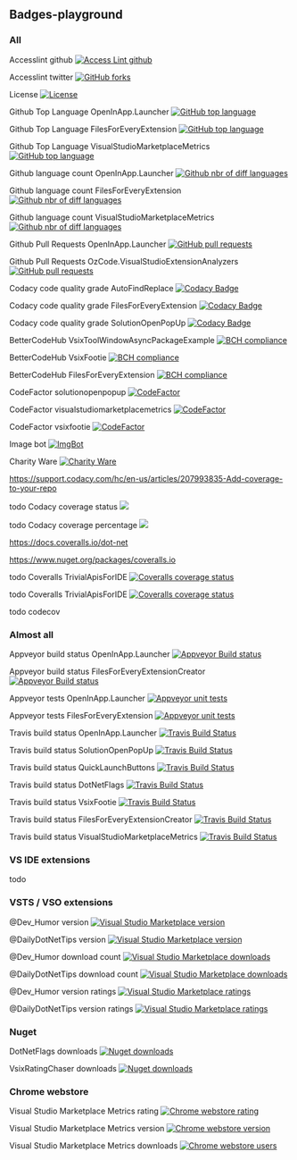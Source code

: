 ## Badges-playground

### All

Accesslint github [![Access Lint github](https://img.shields.io/badge/A11y-AccessLint-ff69f4.svg)](https://github.com/AccessLint)

Accesslint twitter [![GitHub forks](https://img.shields.io/badge/A11y-AccessLint-brightgreen.svg?style=social&label=A11y)](https://twitter.com/accesslint)

License [![License](https://img.shields.io/github/license/gittools/gitlink.svg)](/LICENSE.txt)

Github Top Language OpenInApp.Launcher [![GitHub top language](https://img.shields.io/github/languages/top/GregTrevellick/OpenInApp.Launcher.svg)](https://github.com/GregTrevellick/OpenInApp.Launcher)

Github Top Language FilesForEveryExtension [![GitHub top language](https://img.shields.io/github/languages/top/GregTrevellick/FilesForEveryExtension.svg)](https://github.com/GregTrevellick/FilesForEveryExtension)

Github Top Language VisualStudioMarketplaceMetrics [![GitHub top language](https://img.shields.io/github/languages/top/GregTrevellick/VisualStudioMarketplaceMetrics.svg)](https://github.com/GregTrevellick/VisualStudioMarketplaceMetrics)

Github language count OpenInApp.Launcher [![Github nbr of diff languages](https://img.shields.io/github/languages/count/GregTrevellick/OpenInApp.Launcher.svg)](https://github.com/GregTrevellick/OpenInApp.Launcher)

Github language count FilesForEveryExtension [![Github nbr of diff languages](https://img.shields.io/github/languages/count/GregTrevellick/FilesForEveryExtension.svg)](https://github.com/GregTrevellick/FilesForEveryExtension)

Github language count VisualStudioMarketplaceMetrics [![Github nbr of diff languages](https://img.shields.io/github/languages/count/GregTrevellick/VisualStudioMarketplaceMetrics.svg)](https://github.com/GregTrevellick/VisualStudioMarketplaceMetrics)

Github Pull Requests OpenInApp.Launcher [![GitHub pull requests](https://img.shields.io/github/issues-pr-raw/GregTrevellick/OpenInApp.Launcher.svg)](https://github.com/GregTrevellick/OpenInApp.Launcher)

Github Pull Requests OzCode.VisualStudioExtensionAnalyzers [![GitHub pull requests](https://img.shields.io/github/issues-pr-raw/GregTrevellick/OzCode.VisualStudioExtensionAnalyzers.svg)](https://github.com/GregTrevellick/OzCode.VisualStudioExtensionAnalyzers)

Codacy code quality grade AutoFindReplace [![Codacy Badge](https://api.codacy.com/project/badge/Grade/e0cb8a23f42c4859aeb5c653b1a3d2b6)](https://www.codacy.com/project/gtrevellick/AutoFindReplace/dashboard?utm_source=github.com&amp;utm_medium=referral&amp;utm_content=GregTrevellick/AutoFindReplace&amp;utm_campaign=Badge_Grade_Dashboard)

Codacy code quality grade FilesForEveryExtension [![Codacy Badge](https://api.codacy.com/project/badge/Grade/35560f38029b47258343156a1866f349)](https://www.codacy.com/project/gtrevellick/FilesForEveryExtension/dashboard?utm_source=github.com&amp;utm_medium=referral&amp;utm_content=GregTrevellick/FilesForEveryExtension&amp;utm_campaign=Badge_Grade_Dashboard)

Codacy code quality grade SolutionOpenPopUp [![Codacy Badge](https://api.codacy.com/project/badge/Grade/23dfefe3b5014fd8b8462b47a3f38c1c)](https://www.codacy.com/project/gtrevellick/SolutionOpenPopUp/dashboard?utm_source=github.com&amp;utm_medium=referral&amp;utm_content=GregTrevellick/SolutionOpenPopUp&amp;utm_campaign=Badge_Grade_Dashboard)

BetterCodeHub VsixToolWindowAsyncPackageExample
[![BCH compliance](https://bettercodehub.com/edge/badge/GregTrevellick/VsixToolWindowAsyncPackageExample?branch=master)](https://bettercodehub.com/)

BetterCodeHub VsixFootie [![BCH compliance](https://bettercodehub.com/edge/badge/GregTrevellick/VsixFootie?branch=master)](https://bettercodehub.com/)

BetterCodeHub FilesForEveryExtension [![BCH compliance](https://bettercodehub.com/edge/badge/GregTrevellick/FilesForEveryExtension?branch=master)](https://bettercodehub.com/)

CodeFactor solutionopenpopup [![CodeFactor](https://www.codefactor.io/repository/github/gregtrevellick/solutionopenpopup/badge)](https://www.codefactor.io/repository/github/gregtrevellick/solutionopenpopup)

CodeFactor visualstudiomarketplacemetrics [![CodeFactor](https://www.codefactor.io/repository/github/gregtrevellick/visualstudiomarketplacemetrics/badge)](https://www.codefactor.io/repository/github/gregtrevellick/visualstudiomarketplacemetrics)

CodeFactor vsixfootie [![CodeFactor](https://www.codefactor.io/repository/github/gregtrevellick/vsixfootie/badge)](https://www.codefactor.io/repository/github/gregtrevellick/vsixfootie)

Image bot [![ImgBot](https://img.shields.io/badge/Image-Optimizer-aqua.svg)](https://imgbot.net/)

Charity Ware [![Charity Ware](https://img.shields.io/badge/Charity%20Ware-Thank%20You-brightgreen.svg)](https://github.com/GregTrevellick/MiscellaneousArtefacts/wiki/Charity-Ware)

https://support.codacy.com/hc/en-us/articles/207993835-Add-coverage-to-your-repo

todo Codacy coverage status [![](https://img.shields.io/codacy/coverage/c44df2d9c89a4809896914fd1a40bedd.svg)](TargetRepoFileOrUrl)

todo Codacy coverage percentage [![](https://img.shields.io/codecov/c/github/codecov/example-python.svg)](TargetRepoFileOrUrl)

https://docs.coveralls.io/dot-net

https://www.nuget.org/packages/coveralls.io

todo Coveralls TrivialApisForIDE [![Coveralls coverage status](https://img.shields.io/coveralls/github/GregTrevellick/TrivialApisForIDE.svg)](https://coveralls.io/github/GregTrevellick/TrivialApisForIDE?branch=master)

todo Coveralls TrivialApisForIDE [![Coveralls coverage status](https://coveralls.io/repos/github/GregTrevellick/TrivialApisForIDE/badge.svg?branch=master)](https://coveralls.io/github/GregTrevellick/TrivialApisForIDE?branch=master)

todo codecov

### Almost all

<!-- Appveyor note: hyphen not dot for OpenInApp.Launcher -->
<!-- Appveyor build status via appveyor directly -->

Appveyor build status OpenInApp.Launcher [![Appveyor Build status](https://ci.appveyor.com/api/projects/status/0vwmtcboontemltq?svg=true)](https://ci.appveyor.com/project/GregTrevellick/openinapp-launcher) 

Appveyor build status FilesForEveryExtensionCreator [![Appveyor Build status](https://ci.appveyor.com/api/projects/status/b1t4vqmcjjoqos9u?svg=true)](https://ci.appveyor.com/project/GregTrevellick/filesforeveryextensioncreator) 
 
 <!-- Appveyor tests not via appveyor but shields.io instead --> 

Appveyor tests OpenInApp.Launcher [![Appveyor unit tests](https://img.shields.io/appveyor/tests/GregTrevellick/OpenInApp-Launcher.svg)](https://ci.appveyor.com/project/GregTrevellick/OpenInApp-Launcher)

Appveyor tests FilesForEveryExtension [![Appveyor unit tests](https://img.shields.io/appveyor/tests/GregTrevellick/filesforeveryextensioncreator.svg)](https://ci.appveyor.com/project/GregTrevellick/filesforeveryextensioncreator)

<!--
[![Appveyor unit tests](https://img.shields.io/appveyor/tests/NZSmartie/coap-net-iu0to.svg)](https://ci.appveyor.com/project/GregTrevellick/filesforeveryextensioncreator)
-->

<!--
![Test status](http://teststatusbadge.azurewebsites.net/api/status/GregTrevellick/filesforeveryextensioncreator)]
(https://ci.appveyor.com/project/GregTrevellick/filesforeveryextensioncreator)
-->

Travis build status OpenInApp.Launcher [![Travis Build Status](https://travis-ci.org/GregTrevellick/OpenInApp.Launcher.svg?branch=master)](https://travis-ci.org/GregTrevellick/OpenInApp.Launcher)

Travis build status SolutionOpenPopUp [![Travis Build Status](https://travis-ci.org/GregTrevellick/SolutionOpenPopUp.svg?branch=master)](https://travis-ci.org/GregTrevellick/SolutionOpenPopUp)

Travis build status QuickLaunchButtons [![Travis Build Status](https://travis-ci.org/GregTrevellick/QuickLaunchButtons.svg?branch=master)](https://travis-ci.org/GregTrevellick/QuickLaunchButtons)

Travis build status DotNetFlags [![Travis Build Status](https://travis-ci.org/GregTrevellick/DotNetFlags.svg?branch=master)](https://travis-ci.org/GregTrevellick/DotNetFlags)

Travis build status VsixFootie [![Travis Build Status](https://travis-ci.org/GregTrevellick/VsixFootie.svg?branch=master)](https://travis-ci.org/GregTrevellick/VsixFootie)

Travis build status FilesForEveryExtensionCreator [![Travis Build Status](https://travis-ci.org/GregTrevellick/FilesForEveryExtensionCreator.svg?branch=master)](https://travis-ci.org/GregTrevellick/FilesForEveryExtensionCreator)

Travis build status VisualStudioMarketplaceMetrics [![Travis Build Status](https://travis-ci.org/GregTrevellick/VisualStudioMarketplaceMetrics.svg?branch=master)](https://travis-ci.org/GregTrevellick/VisualStudioMarketplaceMetrics)

### VS IDE extensions

todo 

### VSTS / VSO extensions

@Dev_Humor version [![Visual Studio Marketplace version](https://img.shields.io/vscode-marketplace/v/GregTrevellick.vsts-extensions-tweets-Dev-Humor.svg)](https://marketplace.visualstudio.com/items?itemName=GregTrevellick.vsts-extensions-tweets-Dev-Humor)

@DailyDotNetTips version [![Visual Studio Marketplace version](https://img.shields.io/vscode-marketplace/v/GregTrevellick.vsts-extensions-tweets-DailyDotNetTips.svg)](https://marketplace.visualstudio.com/items?itemName=GregTrevellick.vsts-extensions-tweets-DailyDotNetTips)

@Dev_Humor download count [![Visual Studio Marketplace downloads](https://img.shields.io/vscode-marketplace/d/GregTrevellick.vsts-extensions-tweets-Dev-Humor.svg)](https://marketplace.visualstudio.com/items?itemName=GregTrevellick.vsts-extensions-tweets-Dev-Humor)

@DailyDotNetTips download count [![Visual Studio Marketplace downloads](https://img.shields.io/vscode-marketplace/d/GregTrevellick.vsts-extensions-tweets-DailyDotNetTips.svg)](https://marketplace.visualstudio.com/items?itemName=GregTrevellick.vsts-extensions-tweets-DailyDotNetTips)

@Dev_Humor version ratings [![Visual Studio Marketplace ratings](https://img.shields.io/vscode-marketplace/r/GregTrevellick.vsts-extensions-tweets-Dev-Humor.svg)](https://marketplace.visualstudio.com/items?itemName=GregTrevellick.vsts-extensions-tweets-Dev-Humor)

@DailyDotNetTips version ratings [![Visual Studio Marketplace ratings](https://img.shields.io/vscode-marketplace/r/GregTrevellick.vsts-extensions-tweets-DailyDotNetTips.svg)](https://marketplace.visualstudio.com/items?itemName=GregTrevellick.vsts-extensions-tweets-DailyDotNetTips)

### Nuget

DotNetFlags downloads [![Nuget downloads](https://img.shields.io/nuget/dt/DotNetFlags.svg)](https://www.nuget.org/packages/DotNetFlags/)

VsixRatingChaser downloads [![Nuget downloads](https://img.shields.io/nuget/dt/VsixRatingChaser.svg)](https://www.nuget.org/packages/VsixRatingChaser/)

### Chrome webstore

Visual Studio Marketplace Metrics rating [![Chrome webstore rating](https://img.shields.io/chrome-web-store/rating/fifncokofckhanlhmdacdnkbempmopbo.svg)](https://chrome.google.com/webstore/detail/visual-studio-marketplace/fifncokofckhanlhmdacdnkbempmopbo/reviews)

Visual Studio Marketplace Metrics version [![Chrome webstore version](https://img.shields.io/chrome-web-store/v/fifncokofckhanlhmdacdnkbempmopbo.svg)](https://chrome.google.com/webstore/detail/visual-studio-marketplace/fifncokofckhanlhmdacdnkbempmopbo)

Visual Studio Marketplace Metrics downloads [![Chrome webstore users](https://img.shields.io/chrome-web-store/users/fifncokofckhanlhmdacdnkbempmopbo.svg)](https://chrome.google.com/webstore/detail/visual-studio-marketplace/fifncokofckhanlhmdacdnkbempmopbo)

<!-- [![PlaceholderText](https://img.shields.io/SomePath/SomeSvgBadgeWithBothLeftAndRightText.svg)](TargetRepoFileOrUrl) -->
